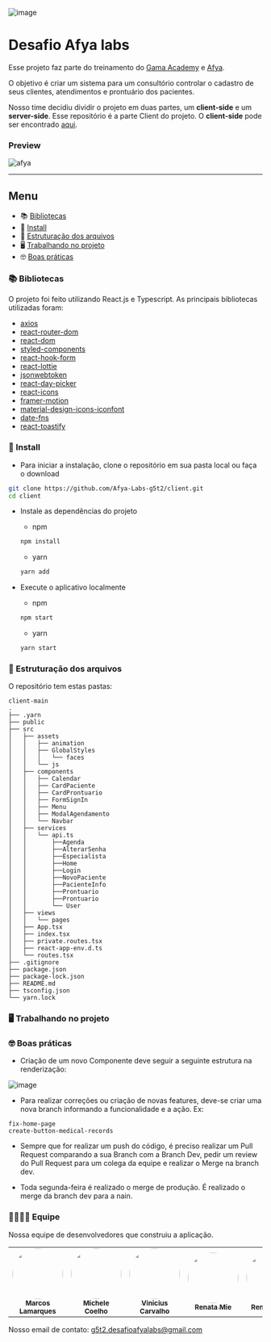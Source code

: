![image](https://user-images.githubusercontent.com/43910483/122138140-8161ab80-ce1c-11eb-8017-e23437faecb2.png)


# Desafio Afya labs

Esse projeto faz parte do treinamento do [Gama Academy](https://www.gama.academy/) e [Afya](https://afya.com.br/).

O objetivo é criar um sistema para um consultório controlar o cadastro de seus clientes, atendimentos e prontuário dos pacientes.

Nosso time decidiu dividir o projeto em duas partes, um **client-side** e um **server-side**. Esse repositório é a parte Client do projeto. O **client-side** pode ser encontrado [aqui](https://github.com/Afya-Labs-g5t2/server).

### Preview

![afya](https://user-images.githubusercontent.com/43910483/121086311-61e1d780-c7b9-11eb-9cfe-f80c94232033.gif)

---


## Menu

- 📚 [Bibliotecas](#bibliotecas)
- 🚀 [Install](#install)
- 📂 [Estruturação dos arquivos](#estruturação-dos-arquivos)
- 🖥️ [Trabalhando no projeto](#trabalhando-no-projeto)
- 🤓 [Boas práticas](#boas-práticas)

### 📚 Bibliotecas

O projeto foi feito utilizando React.js e Typescript. As principais bibliotecas utilizadas foram:

- [axios](https://github.com/axios/axios)
- [react-router-dom](https://reactrouter.com/)
- [react-dom](https://github.com/facebook/react/tree/master/packages/react-dom)
- [styled-components](https://styled-components.com/)
- [react-hook-form](https://react-hook-form.com/)
- [react-lottie](https://github.com/chenqingspring/react-lottie)
- [jsonwebtoken](https://github.com/auth0/node-jsonwebtoken)
- [react-day-picker](https://github.com/gpbl/react-day-picker)
- [react-icons](https://react-icons.github.io/react-icons/)
- [framer-motion](https://github.com/framer/motion)
- [material-design-icons-iconfont](https://google.github.io/material-design-icons/)
- [date-fns](https://github.com/date-fns/date-fns)
- [react-toastify](https://fkhadra.github.io/react-toastify/introduction/)

### 🚀 Install

- Para iniciar a instalação, clone o repositório em sua pasta local ou faça o download 
```bash
git clone https://github.com/Afya-Labs-g5t2/client.git
cd client
```
- Instale as dependências do projeto

  - npm
  ```bash
  npm install
  ```
  - yarn
  ```bash
  yarn add
  ```
- Execute o aplicativo localmente
  - npm
  ```bash
  npm start
  ```
  - yarn
  ```bash
  yarn start
  ```
  
### 📂 Estruturação dos arquivos
O repositório tem estas pastas:
```
client-main
.
├── .yarn
├── public
├── src
│   ├── assets
│   │   ├── animation
│   │   ├── GlobalStyles
│   │   │   └── faces
│   │   └── js
│   ├── components
│   │   ├── Calendar
│   │   ├── CardPaciente
│   │   ├── CardProntuario
│   │   ├── FormSignIn
│   │   ├── Menu
│   │   ├── ModalAgendamento
│   │   └── Navbar
│   ├── services
│   │   └── api.ts
│   │       ├──Agenda
│   │       ├──AlterarSenha
│   │       ├──Especialista
│   │       ├──Home
│   │       ├──Login
│   │       ├──NovoPaciente
│   │       ├──PacienteInfo
│   │       ├──Prontuario
│   │       ├──Prontuario
│   │       └── User
│   ├── views
│   │   └── pages
│   ├── App.tsx
│   ├── index.tsx
│   ├── private.routes.tsx
│   ├── react-app-env.d.ts
│   └── routes.tsx
├── .gitignore
├── package.json
├── package-lock.json
├── README.md
├── tsconfig.json
└── yarn.lock

```
### 🖥️ Trabalhando no projeto




### 🤓 Boas práticas

- Criação de um novo Componente deve seguir a seguinte estrutura na renderização:

![image](https://user-images.githubusercontent.com/8262141/122313846-585d1b80-ceed-11eb-83c3-9c95f0c4d5b0.png)

- Para realizar correções ou criação de novas features, deve-se criar uma nova branch informando a funcionalidade e a ação. Ex:
 ```
 fix-home-page
 create-button-medical-records
 ```
- Sempre que for realizar um push do código, é preciso realizar um Pull Request comparando a sua Branch com a Branch Dev, pedir um review do Pull Request para um colega da equipe e realizar o Merge na branch dev.

- Toda segunda-feira é realizado o merge de produção. É realizado o merge da branch dev para a nain.

### 👩‍💻👨‍💻 Equipe

Nossa equipe de desenvolvedores que construiu a aplicação.

<table>
  <tr>
    <td align="center"><a href="https://github.com/mlamarques"><img style="border-radius: 50%;" src="https://media-exp1.licdn.com/dms/image/C4D03AQFvVEnCp_JluQ/profile-displayphoto-shrink_200_200/0/1542309353353?e=1629331200&v=beta&t=5L0m9gSLY6Ki1i2bcigKRxXdqcAj86uEMZOmKk2tZDE" width="100px;" alt=""/><br /><sub><b>Marcos Lamarques</b></sub></a><br/></td>
    <td align="center"><a href="https://github.com/micheleset7"><img style="border-radius: 50%;" src="https://avatars.githubusercontent.com/u/60739164?v=4" width="100px;" alt=""/><br /><sub><b>Michele Coelho</b></sub></a><br /></td>
    <td align="center"><a href="https://github.com/vinicius-carvalho"><img style="border-radius: 50%;" src="https://avatars.githubusercontent.com/u/8262141?v=4" width="100px;" alt=""/><br /><sub><b>Vinicius Carvalho</b></sub></a><br /></td>
    <td align="center"><a href="https://github.com/RenataMie"><img style="border-radius: 50%;" src="https://avatars.githubusercontent.com/u/73265234?v=4" width="100px;" alt=""/><br /><sub><b>Renata Mie</b></sub></a><br /></td>
    <td align="center"><a href="https://github.com/renatolobojr"><img style="border-radius: 50%;" src="https://media-exp1.licdn.com/dms/image/C4E03AQGo0qmjjwu9XA/profile-displayphoto-shrink_200_200/0/1587556028562?e=1629331200&v=beta&t=O7lp30Z5I8O8s49cXIOX5x6brGxnKzZeGmBIv_TmdRM" width="100px;" alt=""/><br /><sub><b>Renato Lobo</b></sub></a><br /></td>
    <td align="center"><a href="https://github.com/Thais-Hoshii"><img style="border-radius: 50%;" src="https://media-exp1.licdn.com/dms/image/C4D03AQFxBPEY563hCQ/profile-displayphoto-shrink_200_200/0/1600110281835?e=1629331200&v=beta&t=5sKUElvEMdcVaeowULMiDo7ikWVeM0Ls64dq9clFTwU" width="100px;" alt=""/><br /><sub><b>Thaís Hoshii</b></sub></a><br /></td>
    <tr>
 </table>

Nosso email de contato:  g5t2.desafioafyalabs@gmail.com
